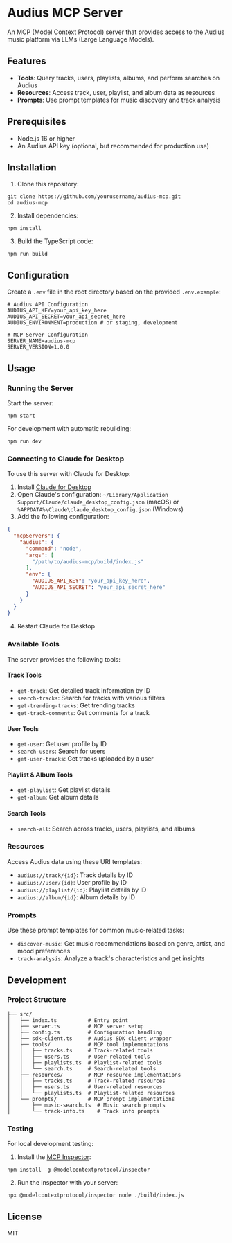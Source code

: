 # Audius MCP Server

An MCP (Model Context Protocol) server that provides access to the Audius music platform via LLMs (Large Language Models).

## Features

- **Tools**: Query tracks, users, playlists, albums, and perform searches on Audius
- **Resources**: Access track, user, playlist, and album data as resources
- **Prompts**: Use prompt templates for music discovery and track analysis

## Prerequisites

- Node.js 16 or higher
- An Audius API key (optional, but recommended for production use)

## Installation

1. Clone this repository:
```
git clone https://github.com/yourusername/audius-mcp.git
cd audius-mcp
```

2. Install dependencies:
```
npm install
```

3. Build the TypeScript code:
```
npm run build
```

## Configuration

Create a `.env` file in the root directory based on the provided `.env.example`:

```
# Audius API Configuration
AUDIUS_API_KEY=your_api_key_here
AUDIUS_API_SECRET=your_api_secret_here
AUDIUS_ENVIRONMENT=production # or staging, development

# MCP Server Configuration
SERVER_NAME=audius-mcp
SERVER_VERSION=1.0.0
```

## Usage

### Running the Server

Start the server:

```
npm start
```

For development with automatic rebuilding:

```
npm run dev
```

### Connecting to Claude for Desktop

To use this server with Claude for Desktop:

1. Install [Claude for Desktop](https://claude.ai/download)
2. Open Claude's configuration: `~/Library/Application Support/Claude/claude_desktop_config.json` (macOS) or `%APPDATA%\Claude\claude_desktop_config.json` (Windows)
3. Add the following configuration:

```json
{
  "mcpServers": {
    "audius": {
      "command": "node",
      "args": [
        "/path/to/audius-mcp/build/index.js"
      ],
      "env": {
        "AUDIUS_API_KEY": "your_api_key_here",
        "AUDIUS_API_SECRET": "your_api_secret_here"
      }
    }
  }
}
```

4. Restart Claude for Desktop

### Available Tools

The server provides the following tools:

#### Track Tools
- `get-track`: Get detailed track information by ID
- `search-tracks`: Search for tracks with various filters
- `get-trending-tracks`: Get trending tracks
- `get-track-comments`: Get comments for a track

#### User Tools
- `get-user`: Get user profile by ID
- `search-users`: Search for users
- `get-user-tracks`: Get tracks uploaded by a user

#### Playlist & Album Tools
- `get-playlist`: Get playlist details
- `get-album`: Get album details

#### Search Tools
- `search-all`: Search across tracks, users, playlists, and albums

### Resources

Access Audius data using these URI templates:

- `audius://track/{id}`: Track details by ID
- `audius://user/{id}`: User profile by ID
- `audius://playlist/{id}`: Playlist details by ID
- `audius://album/{id}`: Album details by ID

### Prompts

Use these prompt templates for common music-related tasks:

- `discover-music`: Get music recommendations based on genre, artist, and mood preferences
- `track-analysis`: Analyze a track's characteristics and get insights

## Development

### Project Structure

```
├── src/
│   ├── index.ts          # Entry point
│   ├── server.ts         # MCP server setup
│   ├── config.ts         # Configuration handling
│   ├── sdk-client.ts     # Audius SDK client wrapper
│   ├── tools/            # MCP tool implementations
│   │   ├── tracks.ts     # Track-related tools
│   │   ├── users.ts      # User-related tools
│   │   ├── playlists.ts  # Playlist-related tools
│   │   └── search.ts     # Search-related tools
│   ├── resources/        # MCP resource implementations
│   │   ├── tracks.ts     # Track-related resources
│   │   ├── users.ts      # User-related resources
│   │   └── playlists.ts  # Playlist-related resources
│   └── prompts/          # MCP prompt implementations
│       ├── music-search.ts  # Music search prompts
│       └── track-info.ts    # Track info prompts
```

### Testing

For local development testing:

1. Install the [MCP Inspector](https://github.com/modelcontextprotocol/inspector):
```
npm install -g @modelcontextprotocol/inspector
```

2. Run the inspector with your server:
```
npx @modelcontextprotocol/inspector node ./build/index.js
```

## License

MIT